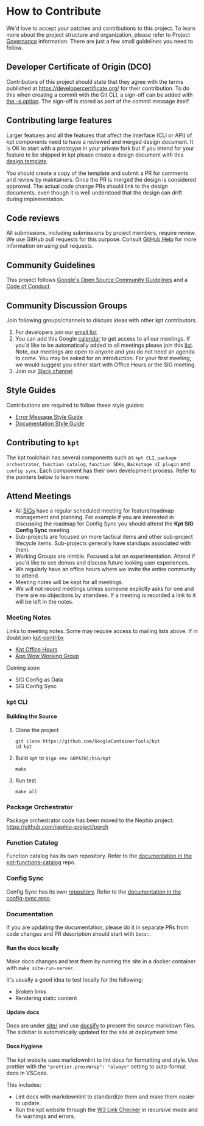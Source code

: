 # How to Contribute

We'd love to accept your patches and contributions to this project. To learn more about the project structure and
organization, please refer to Project [Governance](governance.md) information. There are just a few small guidelines you
need to follow.

## Developer Certificate of Origin (DCO)

Contributors of this project should state that they agree with the terms published at https://developercertificate.org/
for their contribution. To do this when creating a commit with the Git CLI, a sign-off can be added with
[the -s option](https://git-scm.com/docs/git-commit#git-commit--s). The sign-off is stored as part of the commit message
itself. 

## Contributing large features

Larger features and all the features that affect the interface (CLI or API) of
kpt components need to have a reviewed and merged design document.  It is OK to
start with a prototype in your private fork but if you intend for your feature
to be shipped in kpt please create a design document with this
[design template](/docs/design-docs/00-template.md).

You should create a copy of the template and submit a PR for comments and 
review by maintainers.  Once the PR is merged the design is considered approved.
The actual code change PRs should link to the design documents, even though it
is well understood that the design can drift during implementation.

## Code reviews

All submissions, including submissions by project members, require review. We
use GitHub pull requests for this purpose. Consult [GitHub Help] for more
information on using pull requests.

## Community Guidelines

This project follows [Google's Open Source Community Guidelines] and a [Code of
Conduct].

## Community Discussion Groups

Join following groups/channels to discuss ideas with other kpt contributors.

1. For developers join our [email list](https://groups.google.com/forum/?oldui=1#!forum/kpt-dev)
1. You can add this Google [calendar](https://calendar.google.com/calendar/u/0?cid=Y183cWI2ZTY5MW4zMmhxdmxncTdyMWhmOTFta0Bncm91cC5jYWxlbmRhci5nb29nbGUuY29t) to get access to all our meetings. If you'd like to be automatically added to all meetings please join this [list](https://groups.google.com/forum/?oldui=1#!forum/kpt-contribx). Note, our meetings are open to anyone and you do not need an agenda to come. You may be asked for an introduction. For your first meeting, we would suggest you either start with Office Hours or the SIG meeting.
1. Join our [Slack channel](https://kubernetes.slack.com/channels/kpt)

## Style Guides

Contributions are required to follow these style guides:

- [Error Message Style Guide]
- [Documentation Style Guide]

## Contributing to `kpt`

The kpt toolchain has several components such as `kpt CLI`, `package orchestrator`,
`function catalog`, `function SDKs`, `Backstage UI plugin` and `config sync`. Each
component has their own development process.
Refer to the pointers below to learn more:

## Attend Meetings
* All [SIGs](governance.md) have a regular scheduled meeting for feature/roadmap management and planning. For example if you are interested in discussing the roadmap for Config Sync you should attend the **Kpt SIG Config Sync** meeting
* Sub-projects are focused on more tactical items and other sub-project lifecycle items. Sub-projects generally have standups associated with them.
* Working Groups are nimble. Focused a lot on experimentation. Attend if you'd like to see demos and discuss future looking user experiences.
* We regularly have an office hours where we invite the entire community to attend.
* Meeting notes will be kept for all meetings.
* We will not record meetings unless someone explictly asks for one and there are no objections by attendees. If a meeting is recorded a link to it will be left in the notes.

### Meeting Notes
Links to meeting notes. Some may require access to mailing lists above. If in doubt join [kpt-contribx](https://groups.google.com/forum/?oldui=1#!forum/kpt-contribx)

* [Kpt Office Hours](https://docs.google.com/document/d/1I5CJDk9xkDj1vvvwvZNgvaNusE2TanX0Iiy9G1oitz0/view)
* [App Wow Working Group](https://docs.google.com/document/d/1pHsmYjHr9XMwJ_fdJtPiodd8WSg5ilCLIrP_8KE-yKE/view)

Coming soon
* SIG Config as Data
* SIG Config Sync

### kpt CLI

#### Building the Source

1. Clone the project

   ```shell
   git clone https://github.com/GoogleContainerTools/kpt
   cd kpt
   ```

2. Build `kpt` to `$(go env GOPATH)/bin/kpt`

   ```shell
   make
   ```

3. Run test

   ```shell
   make all
   ```

### Package Orchestrator

Package orchestrator code has been moved to the Nephio project: https://github.com/nephio-project/porch

### Function Catalog

Function catalog has its own repository. Refer to the
[documentation in the kpt-functions-catalog](https://github.com/GoogleContainerTools/kpt-functions-catalog/blob/master/CONTRIBUTING.md)
repo.

### Config Sync

Config Sync has its own [repository](https://github.com/GoogleContainerTools/kpt-config-sync).
Refer to the [documentation in the config-sync repo](https://github.com/GoogleContainerTools/kpt-config-sync/blob/main/docs/contributing.md).

### Documentation

If you are updating the documentation, please do it in separate PRs from code
changes and PR description should start with `Docs:`.

#### Run the docs locally

Make docs changes and test them by running the site in a docker container with
`make site-run-server`.

It's usually a good idea to test locally for the following:

- Broken links
- Rendering static content

#### Update docs

Docs are under [site/] and use [docsify] to present the source markdown files.
The sidebar is automatically updated for the site at deployment time.

#### Docs Hygiene

The kpt website uses markdownlint to lint docs for formatting and style. Use
prettier with the `"prettier.proseWrap": "always"` setting to auto-format docs
in VSCode.

This includes:

- Lint docs with markdownlint to standardize them and make them easier to
  update.
- Run the kpt website through the [W3 Link Checker] in recursive mode and fix
  warnings and errors.

[error message style guide]: docs/style-guides/errors.md
[documentation style guide]: docs/style-guides/docs.md
[github help]: https://help.github.com/articles/about-pull-requests/
[google's open source community guidelines]:
  https://opensource.google.com/conduct/
[code of conduct]: CODE_OF_CONDUCT.md
[docsify]: https://docsify.js.org/
[site/]: site/
[w3 link checker]: https://validator.w3.org/checklink/
